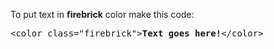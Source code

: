 To put text in <b>firebrick</b> color make this code:
<pre>&lt;color class="firebrick"&gt;<b>Text goes here!</b>&lt;/color&gt;</pre>
